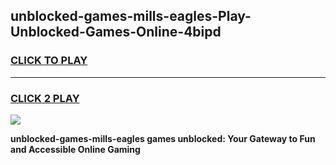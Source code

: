 
## unblocked-games-mills-eagles-Play-Unblocked-Games-Online-4bipd
<h3>
<a href="https://premium76.site?title=unblocked-games-mills-eagles&ref=25A">CLICK TO PLAY</a></h3>
<hr>

<h3>
<a href="https://premium76.site?title=unblocked-games-mills-eagles&ref=25A">CLICK 2 PLAY</a>
  
</h3>

<a href="https://premium76.site?title=unblocked-games-mills-eagles&ref=25A"><img src="https://clearcache.store/games.png"></a>


**unblocked-games-mills-eagles games unblocked: Your Gateway to Fun and Accessible Online Gaming**

